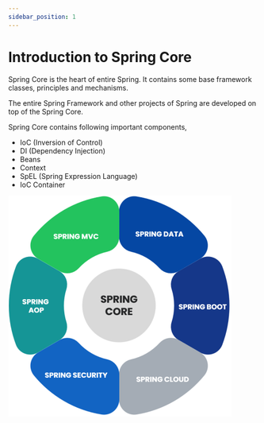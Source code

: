 ```yaml
---
sidebar_position: 1
---
```


# Introduction to Spring Core

Spring Core is the heart of entire Spring. It contains some base framework classes, principles and mechanisms.

The entire Spring Framework and other projects of Spring are developed on top of the Spring Core. 

Spring Core contains following important components, 

- IoC (Inversion of Control) 
- DI (Dependency Injection) 
- Beans 
- Context 
- SpEL (Spring Expression Language) 
- IoC Container 

![Spring Core](./img/spring-core.png)